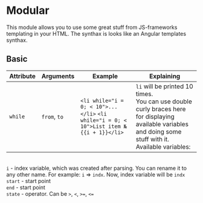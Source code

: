# Modular

This module allows you to use some great stuff from JS-frameworks templating in your HTML. The synthax is looks like an Angular templates synthax.

## Basic

Attribute | Arguments | Example | Explaining
--------- | --------- | ------- | ----------
`while` | `from`, `to` | ```<li while="i = 0; < 10">...</li>``` ```<li while="i = 0; < 10">List item №{{i + 1}}</li>``` | `li` will be printed 10 times. <br> You can use double curly braces here for displaying available variables and doing some stuff with it. <br> Available variables: 
<br> `i` - index variable, which was created after parsing. You can rename it to any other name. For example: `i` => `indx`. Now, index variable will be `indx`
<br> `start` - start point <Number>
<br> `end` - start point <Number>
<br> `state` - operator. Can be `>`, `<`, `>=`, `<=`